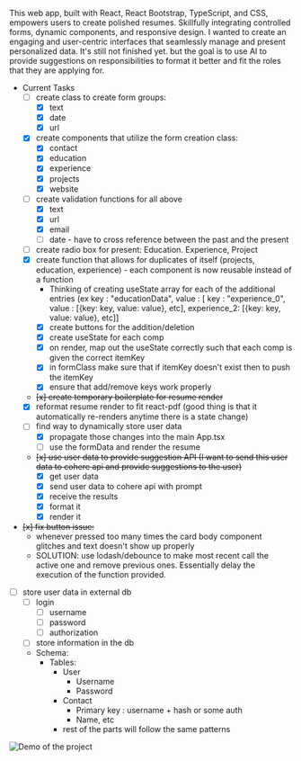 This web app, built with React, React Bootstrap, TypeScript, and CSS, empowers users to create polished resumes. Skillfully integrating controlled forms, dynamic components, and responsive design. I wanted to create an engaging and user-centric interfaces that seamlessly manage and present personalized data. It's still not finished yet. but the goal is to use AI to provide suggestions on responsibilities to format it better and fit the roles that they are applying for. 

- Current Tasks 
   - [ ] create class to create form groups:
      - [x] text
      - [x] date
      - [x] url
  - [x] create components that utilize the form creation class:
      - [x] contact 
      - [x] education
      - [x] experience
      - [x] projects
      - [x] website
  - [ ] create validation functions for all above
     - [x] text
     - [x] url
     - [x] email 
     - [ ] date - have to cross reference between the past and the present 
  - [ ] create radio box for present: Education. Experience, Project
  - [x] create function that allows for duplicates of itself (projects, education, experience) - each component is now reusable instead of a function
     - Thinking of creating useState array for each of the additional entries (ex key : "educationData", value : [ key : "experience_0", value : [{key: key, value: value}, etc], experience_2: [{key: key, value: value}, etc]]
     - [x] create buttons for the addition/deletion
     - [x] create useState for each comp
     - [x] on render, map out the useState correctly such that each comp is given the correct itemKey 
     - [x] in formClass make sure that if itemKey doesn't exist then to push the itemKey
     - [x] ensure that add/remove keys work properly 
  - ~~[x] create temporary boilerplate for resume render~~
  - [x] reformat resume render to fit react-pdf (good thing is that it automatically re-renders anytime there is a state change) 
  - [ ] find way to dynamically store user data
     - [x] propagate those changes into the main App.tsx
     - [ ] use the formData and render the resume
  - ~~[x] use user data to provide suggestion API (I want to send this user data to cohere api and provide suggestions to the user)~~
     - [x] get user data
     - [x] send user data to cohere api with prompt
     - [x] receive the results
     - [x] format it
     - [x] render it
 - ~~[x] fix button issue:~~
     - whenever pressed too many times the card body component glitches and text doesn't show up properly
     - SOLUTION: use lodash/debounce to make most recent call the active one and remove previous ones. Essentially delay the execution of the function provided. 
 - [ ] store user data in external db
    - [ ] login
       - [ ] username
       - [ ] password
       - [ ] authorization
    - [ ] store information in the db
    - Schema:
       - Tables:
         - User
            - Username
            - Password
         - Contact
            - Primary key : username + hash or some auth
            - Name, etc
         - rest of the parts will follow the same patterns

![Demo of the project](https://youtu.be/biRI_aGhebs)

